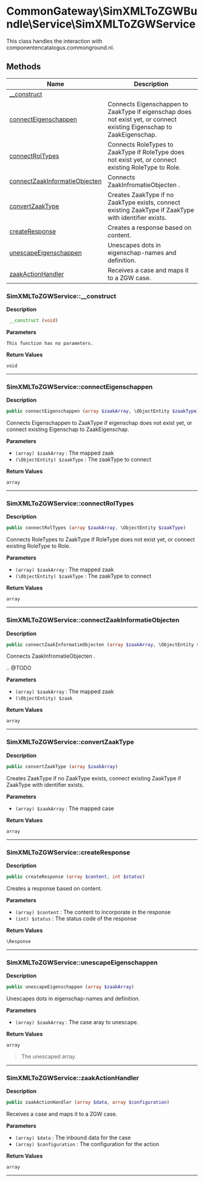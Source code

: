# CommonGateway\SimXMLToZGWBundle\Service\SimXMLToZGWService

This class handles the interaction with componentencatalogus.commonground.nl.

## Methods

| Name | Description |
|------|-------------|
|[\_\_construct](#simxmltozgwservice__construct)||
|[connectEigenschappen](#simxmltozgwserviceconnecteigenschappen)|Connects Eigenschappen to ZaakType if eigenschap does not exist yet, or connect existing Eigenschap to ZaakEigenschap.|
|[connectRolTypes](#simxmltozgwserviceconnectroltypes)|Connects RoleTypes to ZaakType if RoleType does not exist yet, or connect existing RoleType to Role.|
|[connectZaakInformatieObjecten](#simxmltozgwserviceconnectzaakinformatieobjecten)|Connects ZaakInfromatieObjecten .|
|[convertZaakType](#simxmltozgwserviceconvertzaaktype)|Creates ZaakType if no ZaakType exists, connect existing ZaakType if ZaakType with identifier exists.|
|[createResponse](#simxmltozgwservicecreateresponse)|Creates a response based on content.|
|[unescapeEigenschappen](#simxmltozgwserviceunescapeeigenschappen)|Unescapes dots in eigenschap-names and definition.|
|[zaakActionHandler](#simxmltozgwservicezaakactionhandler)|Receives a case and maps it to a ZGW case.|

### SimXMLToZGWService::\_\_construct

**Description**

```php
 __construct (void)
```

**Parameters**

`This function has no parameters.`

**Return Values**

`void`

<hr />

### SimXMLToZGWService::connectEigenschappen

**Description**

```php
public connectEigenschappen (array $zaakArray, \ObjectEntity $zaakType)
```

Connects Eigenschappen to ZaakType if eigenschap does not exist yet, or connect existing Eigenschap to ZaakEigenschap.

**Parameters**

*   `(array) $zaakArray`
    : The mapped zaak
*   `(\ObjectEntity) $zaakType`
    : The zaakType to connect

**Return Values**

`array`

<hr />

### SimXMLToZGWService::connectRolTypes

**Description**

```php
public connectRolTypes (array $zaakArray, \ObjectEntity $zaakType)
```

Connects RoleTypes to ZaakType if RoleType does not exist yet, or connect existing RoleType to Role.

**Parameters**

*   `(array) $zaakArray`
    : The mapped zaak
*   `(\ObjectEntity) $zaakType`
    : The zaakType to connect

**Return Values**

`array`

<hr />

### SimXMLToZGWService::connectZaakInformatieObjecten

**Description**

```php
public connectZaakInformatieObjecten (array $zaakArray, \ObjectEntity $zaak)
```

Connects ZaakInfromatieObjecten .

.. @TODO

**Parameters**

*   `(array) $zaakArray`
    : The mapped zaak
*   `(\ObjectEntity) $zaak`

**Return Values**

`array`

<hr />

### SimXMLToZGWService::convertZaakType

**Description**

```php
public convertZaakType (array $zaakArray)
```

Creates ZaakType if no ZaakType exists, connect existing ZaakType if ZaakType with identifier exists.

**Parameters**

*   `(array) $zaakArray`
    : The mapped case

**Return Values**

`array`

<hr />

### SimXMLToZGWService::createResponse

**Description**

```php
public createResponse (array $content, int $status)
```

Creates a response based on content.

**Parameters**

*   `(array) $content`
    : The content to incorporate in the response
*   `(int) $status`
    : The status code of the response

**Return Values**

`\Response`

<hr />

### SimXMLToZGWService::unescapeEigenschappen

**Description**

```php
public unescapeEigenschappen (array $zaakArray)
```

Unescapes dots in eigenschap-names and definition.

**Parameters**

*   `(array) $zaakArray`
    : The case aray to unescape.

**Return Values**

`array`

> The unescaped array.

<hr />

### SimXMLToZGWService::zaakActionHandler

**Description**

```php
public zaakActionHandler (array $data, array $configuration)
```

Receives a case and maps it to a ZGW case.

**Parameters**

*   `(array) $data`
    : The inbound data for the case
*   `(array) $configuration`
    : The configuration for the action

**Return Values**

`array`

<hr />

